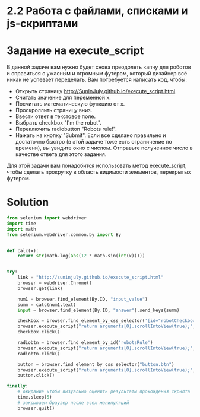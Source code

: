 # 2.2 Работа с файлами, списками и js-скриптами

# Задание на execute_script

В данной задаче вам нужно будет снова преодолеть капчу для роботов и справиться с ужасным и огромным футером, который
дизайнер всё никак не успевает переделать. Вам потребуется написать код, чтобы:

* Открыть страницу http://SunInJuly.github.io/execute_script.html.
* Считать значение для переменной x.
* Посчитать математическую функцию от x.
* Проскроллить страницу вниз.
* Ввести ответ в текстовое поле.
* Выбрать checkbox "I'm the robot".
* Переключить radiobutton "Robots rule!".
* Нажать на кнопку "Submit".
  Если все сделано правильно и достаточно быстро (в этой задаче тоже есть ограничение по времени), вы увидите окно с
  числом. Отправьте полученное число в качестве ответа для этого задания.

Для этой задачи вам понадобится использовать метод execute_script, чтобы сделать прокрутку в область видимости
элементов, перекрытых футером.

# Solution

```python
from selenium import webdriver
import time
import math
from selenium.webdriver.common.by import By


def calc(x):
    return str(math.log(abs(12 * math.sin(int(x)))))


try:
    link = "http://suninjuly.github.io/execute_script.html"
    browser = webdriver.Chrome()
    browser.get(link)

    num1 = browser.find_element(By.ID, "input_value")
    summ = calc(num1.text)
    input = browser.find_element(By.ID, "answer").send_keys(summ)

    checkbox = browser.find_element_by_css_selector('[id="robotCheckbox"]')
    browser.execute_script("return arguments[0].scrollIntoView(true);", checkbox)
    checkbox.click()

    radiobtn = browser.find_element_by_id('robotsRule')
    browser.execute_script("return arguments[0].scrollIntoView(true);", radiobtn)
    radiobtn.click()

    button = browser.find_element_by_css_selector("button.btn")
    browser.execute_script("return arguments[0].scrollIntoView(true);", button)
    button.click()

finally:
    # ожидание чтобы визуально оценить результаты прохождения скрипта
    time.sleep(5)
    # закрываем браузер после всех манипуляций
    browser.quit()
```